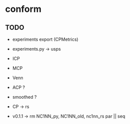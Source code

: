 # conform

## TODO

- experiments export (CPMetrics)

- experiments.py -> usps

- ICP

- MCP

- Venn

- ACP ?

- smoothed ?

- CP -> rs

- v0.1.1 -> rm NC1NN_py, NC1NN_old, nc1nn_rs par || seq
